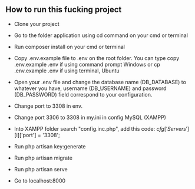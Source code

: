 

## How to run this fucking project

- Clone your project

- Go to the folder application using cd command on your cmd or terminal

- Run composer install on your cmd or terminal

- Copy .env.example file to .env on the root folder. You can type copy .env.example .env if using command prompt Windows
or cp .env.example .env if using terminal, Ubuntu

- Open your .env file and change the database name (DB_DATABASE) to whatever you have, username (DB_USERNAME) and password (DB_PASSWORD) field correspond to your configuration.

- Change port to 3308 in env.
- Change port 3306 to 3308 in my.ini in config MySQL (XAMPP)
- Into XAMPP folder search "config.inc.php", add this code: $cfg['Servers'][$i]['port'] = '3308';

- Run php artisan key:generate

- Run php artisan migrate

- Run php artisan serve

- Go to localhost:8000
